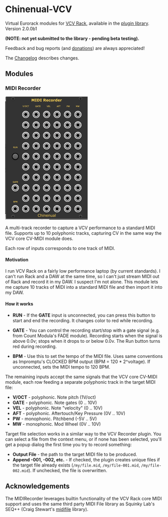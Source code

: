# Chinenual-VCV

Virtual Eurorack modules for [VCV Rack](https://vcvrack.com), available in the [plugin library](https://library.vcvrack.com/).
Version 2.0.0b1

**(NOTE: not yet submitted to the library - pending beta testing).**

Feedback and bug reports (and [donations](https://paypal.me/chinenual)) are always appreciated!

The [Changelog](./CHANGELOG.md) describes changes.

## Modules

### MIDI Recorder

![module-screenshot](./doc/MIDIRecorder.png)

A multi-track recorder to capture a VCV performance to a standard MIDI
file.   Supports up to 10 polyphonic tracks, capturing CV in the same
way the VCV core CV-MIDI module does.

Each row of inputs corresponds to one track of MIDI. 

#### Motivation

I run VCV Rack on a fairly low performance laptop (by current
standards).  I can't run Rack and a DAW at the same time, so I can't
just stream MIDI out of Rack and record it in my DAW.   I suspect I'm
not alone.   This module lets me capture 10 tracks of MIDI into a standard MIDI
file and then import it into my DAW.

####  How it works

* **RUN**  - If the **GATE** input is unconnected, you can press
  this button to start and end the recording.  It changes color to red
  while recording.
  
* **GATE** - You can control the recording start/stop with a gate
  signal (e.g. from Count Modula's FADE module).   Recording starts
  when the signal
  is above 0.0v; stops when it drops to or below 0.0v.   The Run
  button turns red during recording.
  
* **BPM** - Use this to set the tempo of the MIDI file.  Uses same
  conventions as Impromptu's CLOCKED BPM output (BPM = 120 * 2^voltage).  If unconnected, sets the MIDI tempo
  to 120 BPM.

The remaining inputs accept the same signals that the VCV core
CV-MIDI module, each row feeding a separate polyphonic track in the
target MIDI file:

* **V/OCT** - polyphonic. Note pitch (1V/oct)
* **GATE** - polyphonic. Note gates (0 .. 10V)
* **VEL**  - polyphonic. Note "velocity" (0 .. 10V)
* **AFT** - polyphonic. Aftertouch/Key Pressure (0V .. 10V)
* **PW** - monophonic. Pitchbend (-5V .. 5V)
* **MW** - monophonic. Mod Wheel (0V .. 10V)


Target file selection works in a similar way to the VCV Recorder
plugin.  You can select a file from the context menu, or if none has
been selected, you'll get a popup dialog the first time you try to
record something:

* **Output File** - the path to the target MIDI file to be produced.
* **Append -001, -002, etc.** - If checked, the plugin creates unique files if the target
  file already exists (`/my/file.mid`,  `/my/file-001.mid`,
  `/my/file-002.mid`). If unchecked, the file is overwritten.


## Acknowledgements

The MIDIRecorder leverages builtin functionality of the VCV Rack core
MIDI support and uses the same third party MIDI File library as
Squinky Lab's SEQ++ (Craig Stewart's [midifile](https://github.com/craigsapp/midifile) library). 

